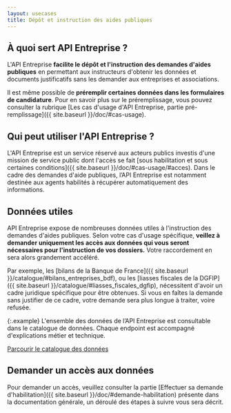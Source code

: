 ```yaml
---
layout: usecases
title: Dépôt et instruction des aides publiques
---
```


## À quoi sert API Entreprise ?

L'API Entreprise **facilite le dépôt et l'instruction des demandes d'aides publiques** en permettant aux instructeurs d'obtenir les données et documents justificatifs sans les demander aux entreprises et associations. 

Il est même possible de **préremplir certaines données dans les formulaires de candidature**. Pour en savoir plus sur le préremplissage, vous pouvez consulter la rubrique [Les cas d'usage d'API Entreprise, partie pré-remplissage]({{ site.baseurl }}/doc/#cas-usage).

## Qui peut utiliser l'API Entreprise ?

L'API Entreprise est un service réservé aux acteurs publics investis d'une mission de service public dont l'accès se fait [sous habilitation et sous certaines conditions]({{ site.baseurl }}/doc/#cas-usage/#acces). 
Dans le cadre des demandes d'aide publiques, l’API Entreprise est notamment destinée aux agents habilités à récupérer automatiquement des informations.

## Données utiles

API Entreprise expose de nombreuses données utiles à l'instruction des demandes d'aides publiques. Selon votre cas d'usage spécifique, **veillez à demander uniquement les accès aux données qui vous seront nécessaires pour l'instruction de vos dossiers.** Votre raccordement en sera alors grandement accéléré. 


Par exemple, les [bilans de la Banque de France]({{ site.baseurl }}/catalogue/#bilans_entreprises_bdf), ou les [liasses fiscales de la DGFIP]({{ site.baseurl }}/catalogue/#liasses_fiscales_dgfip), nécessitent d'avoir un cadre juridique spécifique pour être obtenues. Si vous en faîtes la demande sans justifier de ce cadre, votre demande sera plus longue à traiter, voire refusée.

{:.example}
L'ensemble des données de l’API Entreprise est consultable dans le catalogue de données. Chaque endpoint est accompagné d'explications métier et technique.

  <a class="tpl-button tpl-button--primary" href="{{ site.baseurl }}/catalogue/">Parcourir le catalogue des données</a>


## Demander un accès aux données

Pour demander un accès, veuillez consulter la partie [Effectuer sa demande d'habilitation]({{ site.baseurl }}/doc/#demande-habilitation) présente dans la documentation générale, un déroulé des étapes à suivre vous sera décrit.


